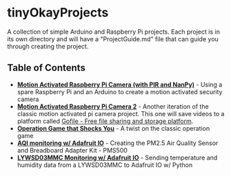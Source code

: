 # tinyOkayProjects
A collection of simple Arduino and Raspberry Pi projects. Each project is in its own directory and will have a "ProjectGuide.md" file that can guide you through creating the project.

## Table of Contents
- [**Motion Activated Raspberry Pi Camera (with PIR and NanPy)**](./pir_activated_cam/ProjectGuide.md) - Using a spare Raspberry Pi and an Arduino to create a motion activated security camera
- [**Motion Activated Raspberry Pi Camera 2**](./pir_activated_cam_2/README.md) - Another iteration of the classic motion activated pi camera project. This one will save videos to a platform called [Gofile - Free file sharing and storage platform](https://gofile.io/welcome).
- [**Operation Game that Shocks You**](./operation_game/ProjectGuide.md) - A twist on the classic operation game
- [**AQI monitoring w/ Adafruit IO**](./AQI_monitoring_adafruitio/ProjectGuide.md) - Creating the PM2.5 Air Quality Sensor and Breadboard Adapter Kit - PMS500
- [**LYWSD03MMC Monitoring w/ Adafruit IO**](./LYWSD03MMC_monitoring_adafruitio/ProjectGuide.md) - Sending temperature and humidity data from a LYWSD03MMC to Adafruit IO w/ Python
